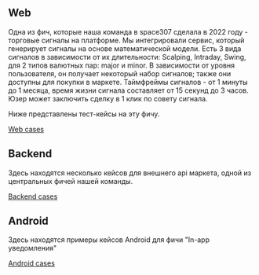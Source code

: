 ## Web

Одна из фич, которые наша команда в space307 сделала в 2022 году - торговые сигналы на платформе. Мы интегрировали сервис, который генерирует сигналы на основе математической модели. Есть 3 вида сигналов в зависимости от их длительности: Scalping, Intraday, Swing, для 2 типов валютных пар: major и minor. В зависимости от уровня пользователя, он получает некоторый набор сигналов; также они доступны для покупки в маркете. Таймфреймы сигналов - от 1 минуты до 1 месяца, время жизни сигнала составляет от 15 секунд до 3 часов. Юзер может заключить сделку в 1 клик по совету сигнала.

Ниже представлены тест-кейсы на эту фичу.

[Web cases](https://github.com/klushcheva/qa-work/blob/be407700e52415e8f019fbb21acf4bf2af69d8b0/tables/web%20-%20trading%20signals.xlsx)

## Backend
Здесь находятся несколько кейсов для внешнего api маркета, одной из центральных фичей нашей команды.

[Backend cases](https://github.com/klushcheva/qa-work/blob/be407700e52415e8f019fbb21acf4bf2af69d8b0/tables/back%20-%20marketplace.xlsx)

## Android
Здесь находятся примеры кейсов Android для фичи "In-app уведомления"

[Android cases](https://github.com/klushcheva/qa-work/blob/3bd8119eb37e7d1af3b728248518a4b5a7133746/tables/android%20-%20in-app.xlsx)
